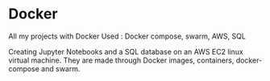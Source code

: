 # Docker
All my projects with Docker
Used : Docker compose, swarm, AWS, SQL
<br>

Creating Jupyter Notebooks and a SQL database on an AWS EC2 linux virtual machine. They are made through Docker images, containers, docker-compose and swarm.
